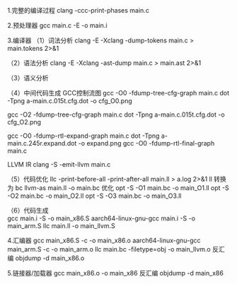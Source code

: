 1.完整的编译过程
clang -ccc-print-phases main.c

2.预处理器
gcc main.c -E -o main.i

3.编译器
（1）词法分析
clang -E -Xclang -dump-tokens main.c > main.tokens 2>&1

（2）语法分析
clang -E -Xclang -ast-dump main.c > main.ast 2>&1

（3）语义分析

（4）中间代码生成
GCC控制流图
gcc -O0 -fdump-tree-cfg-graph main.c
dot -Tpng a-main.c.015t.cfg.dot -o cfg_O0.png

gcc -O2 -fdump-tree-cfg-graph main.c
dot -Tpng a-main.c.015t.cfg.dot -o cfg_O2.png

gcc -O0 -fdump-rtl-expand-graph main.c
dot -Tpng a-main.c.245r.expand.dot -o expand.png
gcc -O0 -fdump-rtl-final-graph main.c

LLVM IR
clang -S -emit-llvm main.c

（5）代码优化
llc -print-before-all -print-after-all main.ll > a.log 2>&1
ll 转换为 bc
llvm-as main.ll -o main.bc
优化
opt -S -O1 main.bc -o main_O1.ll
opt -S -O2 main.bc -o main_O2.ll
opt -S -O3 main.bc -o main_O3.ll

（6）代码生成   
gcc main.i -S -o main_x86.S
aarch64-linux-gnu-gcc main.i -S -o main_arm.S
llc main.ll -o main_llvm.S

4.汇编器
gcc main_x86.S -c -o main_x86.o
aarch64-linux-gnu-gcc main_arm.S -c -o main_arm.o
llc main.bc -filetype=obj -o main_llvm.o
反汇编
objdump -d main_x86.o

5.链接器/加载器
gcc main_x86.o -o main_x86
反汇编
objdump -d main_x86